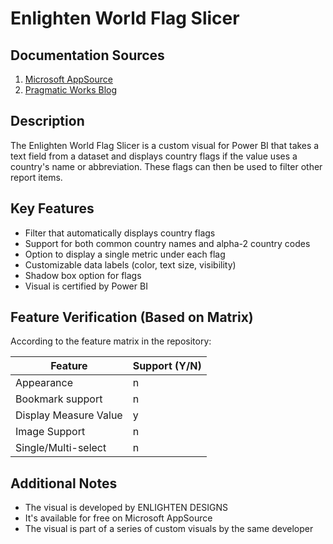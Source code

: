 # Enlighten World Flag Slicer

## Documentation Sources
1. [Microsoft AppSource](https://appsource.microsoft.com/en-sa/product/power-bi-visuals/WA104380923?tab=Overview)
2. [Pragmatic Works Blog](https://pragmaticworks.com/blog/power-bi-custom-visuals-enlighten-world-flag-slicer)

## Description
The Enlighten World Flag Slicer is a custom visual for Power BI that takes a text field from a dataset and displays country flags if the value uses a country's name or abbreviation. These flags can then be used to filter other report items.

## Key Features
- Filter that automatically displays country flags
- Support for both common country names and alpha-2 country codes
- Option to display a single metric under each flag
- Customizable data labels (color, text size, visibility)
- Shadow box option for flags
- Visual is certified by Power BI

## Feature Verification (Based on Matrix)
According to the feature matrix in the repository:

| Feature | Support (Y/N) |
|---------|---------------|
| Appearance | n |
| Bookmark support | n |
| Display Measure Value | y |
| Image Support | n |
| Single/Multi-select | n |

## Additional Notes
- The visual is developed by ENLIGHTEN DESIGNS
- It's available for free on Microsoft AppSource
- The visual is part of a series of custom visuals by the same developer

